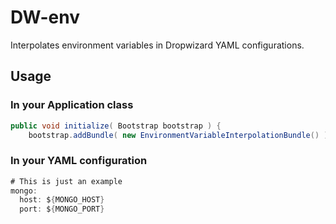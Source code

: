 DW-env
======

Interpolates environment variables in Dropwizard YAML configurations.

## Usage ##
### In your Application class ###
```java
public void initialize( Bootstrap bootstrap ) {
	bootstrap.addBundle( new EnvironmentVariableInterpolationBundle() );
```

### In your YAML configuration ###
```java
# This is just an example
mongo:
  host: ${MONGO_HOST}
  port: ${MONGO_PORT}
```
